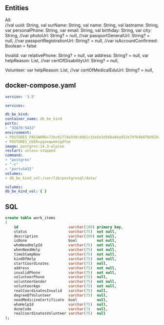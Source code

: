 ## Entities   
All:   
        //val uuid: String,
        val surName: String,
        val name: String,
        val lastname: String,
        var personalPhone: String,
        var email: String,
        val birthday: String,
        var city: String,
        //var photoUrl: String? = null,
        //var passportGeneralUrl: String? = null,
        //var passportRegistrationUrl: String? = null,
        //var isAccountConfirmed: Boolean = false

Invalid:
        var relativePhone: String? = null,
        var address: String? = null,
        var helpReason: List<String>,
        //var certOfDisabilityUrl: String? = null,

Volunteer:
        var helpReason: List<String>,
        //var certOfMedicalEduUrl: String? = null,


## docker-compose.yaml
```yaml
version: '3.5'

services:

db_be_kind:
container_name: db_be_kind
ports:
- "32876:5432"
environment:
- POSTGRES_PASSWORD=72bc02774a938cdd81c33e5e3d56bab6ad52e79f64b878d9284387c4e04ce930
- POSTGRES_USER=ygaxqwmkigdfoe
image: postgres:14.3-alpine
restart: unless-stopped
command:
- "postgres"
- "-c"
- "port=5432"
volumes:
- db_be_kind_vol:/var/lib/postgresql/data/

volumes:
db_be_kind_vol: { }
```

## SQL
```sql
create table work_items
(
    id                       varchar(100) primary key,
    status                   varchar(75)  not null,
    description              varchar(300) not null,
    isDone                   bool         not null,
    whoNeedHelpId            varchar(75)  not null,
    whenNeedHelp             varchar(75)  not null,
    timeStampNow             varchar(75)  not null,
    kindOfHelp               varchar(75)  not null,
    startCoordinates         varchar(75)  null,
    address                  varchar(75)  not null,
    invalidPhone             varchar(75)  not null,
    volunteerPhone           varchar(75)  null,
    volunteerGender          varchar(75)  not null,
    volunteerAge             varchar(75)  not null,
    realCoordinatesInvalid   varchar(75)  null,
    degreeOfVolunteer        varchar(75)  null,
    needMedicineCertificate  bool         null,
    whoHelpId                varchar(75)  null,
    doneCode                 varchar(7)   null,
    realCoordinatesVolunteer varchar(75)  null
);
```
